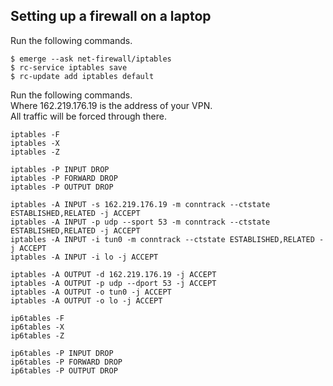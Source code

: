 Setting up a firewall on a laptop
---------------------------------
Run the following commands.

    $ emerge --ask net-firewall/iptables
    $ rc-service iptables save
    $ rc-update add iptables default

Run the following commands.  
Where 162.219.176.19 is the address of your VPN.  
All traffic will be forced through there.

    iptables -F
    iptables -X
    iptables -Z

    iptables -P INPUT DROP
    iptables -P FORWARD DROP
    iptables -P OUTPUT DROP

    iptables -A INPUT -s 162.219.176.19 -m conntrack --ctstate ESTABLISHED,RELATED -j ACCEPT
    iptables -A INPUT -p udp --sport 53 -m conntrack --ctstate ESTABLISHED,RELATED -j ACCEPT
    iptables -A INPUT -i tun0 -m conntrack --ctstate ESTABLISHED,RELATED -j ACCEPT
    iptables -A INPUT -i lo -j ACCEPT

    iptables -A OUTPUT -d 162.219.176.19 -j ACCEPT
    iptables -A OUTPUT -p udp --dport 53 -j ACCEPT
    iptables -A OUTPUT -o tun0 -j ACCEPT
    iptables -A OUTPUT -o lo -j ACCEPT

    ip6tables -F
    ip6tables -X
    ip6tables -Z

    ip6tables -P INPUT DROP
    ip6tables -P FORWARD DROP
    ip6tables -P OUTPUT DROP
